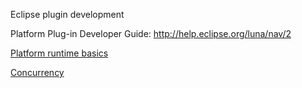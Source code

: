 Eclipse plugin development

Platform Plug-in Developer Guide: http://help.eclipse.org/luna/nav/2

[Platform runtime basics](01_runtime_basics/README.md)

[Concurrency](02_concurrency/README.md)






